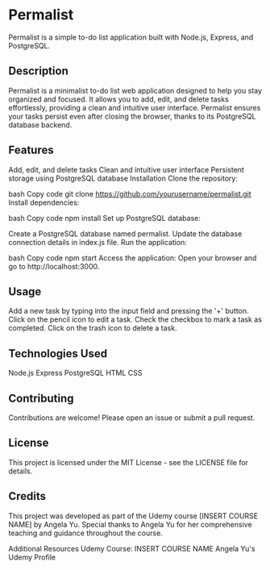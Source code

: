 # Permalist
Permalist is a simple to-do list application built with Node.js, Express, and PostgreSQL.

## Description
Permalist is a minimalist to-do list web application designed to help you stay organized and focused. It allows you to add, edit, and delete tasks effortlessly, providing a clean and intuitive user interface. Permalist ensures your tasks persist even after closing the browser, thanks to its PostgreSQL database backend.

## Features
Add, edit, and delete tasks
Clean and intuitive user interface
Persistent storage using PostgreSQL database
Installation
Clone the repository:

bash
Copy code
git clone https://github.com/yourusername/permalist.git
Install dependencies:

bash
Copy code
npm install
Set up PostgreSQL database:

Create a PostgreSQL database named permalist.
Update the database connection details in index.js file.
Run the application:

bash
Copy code
npm start
Access the application:
Open your browser and go to http://localhost:3000.

## Usage
Add a new task by typing into the input field and pressing the '+' button.
Click on the pencil icon to edit a task.
Check the checkbox to mark a task as completed.
Click on the trash icon to delete a task.
## Technologies Used
Node.js
Express
PostgreSQL
HTML
CSS
## Contributing
Contributions are welcome! Please open an issue or submit a pull request.

## License
This project is licensed under the MIT License - see the LICENSE file for details.

## Credits
This project was developed as part of the Udemy course [INSERT COURSE NAME] by Angela Yu. Special thanks to Angela Yu for her comprehensive teaching and guidance throughout the course.

Additional Resources
Udemy Course: INSERT COURSE NAME
Angela Yu's Udemy Profile
